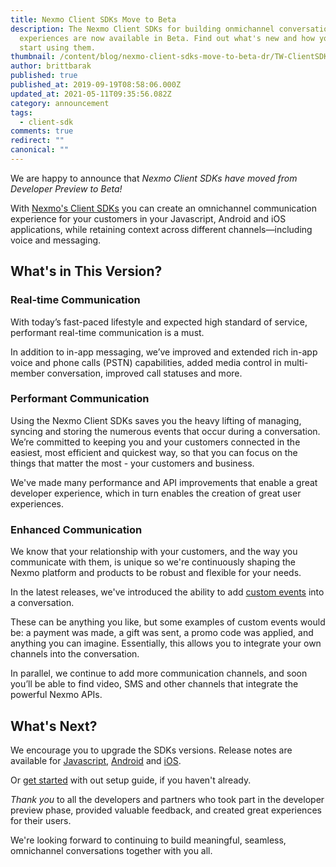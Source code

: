 ```yaml
---
title: Nexmo Client SDKs Move to Beta
description: The Nexmo Client SDKs for building onmichannel conversation
  experiences are now available in Beta. Find out what's new and how you can
  start using them.
thumbnail: /content/blog/nexmo-client-sdks-move-to-beta-dr/TW-ClientSDKsBeta.png
author: brittbarak
published: true
published_at: 2019-09-19T08:58:06.000Z
updated_at: 2021-05-11T09:35:56.082Z
category: announcement
tags:
  - client-sdk
comments: true
redirect: ""
canonical: ""
---
```

We are happy to announce that *Nexmo Client SDKs have moved from Developer Preview to Beta!*

With [Nexmo's Client SDKs](https://developer.nexmo.com/client-sdk/overview) you can create an omnichannel communication experience for your customers in your Javascript, Android and iOS applications, while retaining context across different channels—including voice and messaging.

## What's in This Version?

### Real-time Communication

With today’s fast-paced lifestyle and expected high standard of service, performant real-time communication is a must.

In addition to in-app messaging, we’ve improved and extended rich in-app voice and phone calls (PSTN) capabilities, added media control in multi-member conversation, improved call statuses and more.

### Performant Communication

Using the Nexmo Client SDKs saves you the heavy lifting of managing, syncing and storing the numerous events that occur during a conversation. We’re committed to keeping you and your customers connected in the easiest, most efficient and quickest way, so that you can focus on the things that matter the most - your customers and business.

We've made many performance and API improvements that enable a great developer experience, which in turn enables the creation of great user experiences.

### Enhanced Communication

We know that your relationship with your customers, and the way you communicate with them, is unique so we're continuously shaping the Nexmo platform and products to be robust and flexible for your needs.

In the latest releases, we've introduced the ability to add [custom events](https://developer.nexmo.com/client-sdk/custom-events) into a conversation.

These can be anything you like, but some examples of custom events would be: a payment was made, a gift was sent, a promo code was applied, and anything you can imagine. Essentially, this allows you to integrate your own channels into the conversation.

In parallel, we continue to add more communication channels, and soon you’ll be able to find video, SMS and other channels that integrate the powerful Nexmo APIs.

## What's Next?

We encourage you to upgrade the SDKs versions. Release notes are available for [Javascript](https://developer.nexmo.com/client-sdk/sdk-documentation/javascript/release-notes), [Android](https://developer.nexmo.com/client-sdk/sdk-documentation/android/release-notes) and [iOS](https://developer.nexmo.com/client-sdk/sdk-documentation/ios/release-notes).

Or [get started](https://developer.nexmo.com/client-sdk/setup/add-sdk-to-your-app) with out setup guide, if you haven't already.

*Thank you* to all the developers and partners who took part in the developer preview phase, provided valuable feedback, and created great experiences for their users.

We're looking forward to continuing to build meaningful, seamless, omnichannel conversations together with you all.